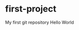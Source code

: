 # first-project
My first git repository
Hello World
<img url="https://i.playground.ru/p/ZtLOqsBX0Ymxd2oqprYxSg.jpeg">
